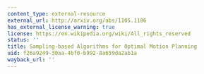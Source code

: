 ```yaml
---
content_type: external-resource
external_url: http://arxiv.org/abs/1105.1186
has_external_license_warning: true
license: https://en.wikipedia.org/wiki/All_rights_reserved
status: ''
title: Sampling-based Algorithms for Optimal Motion Planning
uid: f26a9249-30aa-4bf0-b992-8a659da2ab1a
wayback_url: ''
---
```

